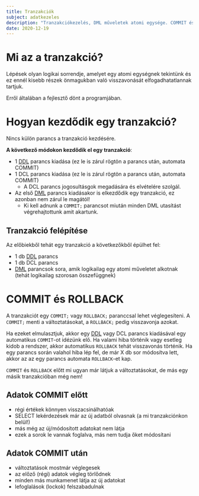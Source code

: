 ```yaml
---
title: Tranzakciók
subject: adatkezeles
description: "Tranzakciókezelés, DML műveletek atomi egysége. COMMIT és ROLLBACK."
date: 2020-12-19
---
```


# Mi az a tranzakció?

Lépések olyan logikai sorrendje, amelyet egy atomi egységnek tekintünk és ez ennél kisebb részek önmagukban való visszavonását elfogadhatatlannak tartjuk.

Erről általában a fejlesztő dönt a programjában.

# Hogyan kezdődik egy tranzakció?

Nincs külön parancs a tranzakció kezdésére.

**A következő módokon kezdődik el egy tranzakció**:

- 1 [DDL](https://memnote.net/posts/2020-12-19-ddl-parancsok) parancs kiadása (ez le is zárul rögtön a parancs után, automata COMMIT)
- 1 DCL parancs kiadása (ez le is zárul rögtön a parancs után, automata COMMIT)
  - A DCL parancs jogosultásgok megadására és elvételére szolgál.
- Az első [DML](https://memnote.net/posts/2020-12-19-dml-parancsok) parancs kiadásakor is elkezdődik egy tranzakció, ez azonban nem zárul le magától!
  - Ki kell adnunk a `COMMIT;` parancsot miután minden DML utasítást végrehajtottunk amit akartunk.

## Tranzakció felépítése

Az előbiekből tehát egy tranzakció a következőkből épülhet fel:

- 1 db [DDL](https://memnote.net/posts/2020-12-19-ddl-parancsok) parancs
- 1 db DCL parancs
- [DML](https://memnote.net/posts/2020-12-19-dml-parancsok) parancsok sora, amik logikailag egy atomi műveletet alkotnak (tehát logikailag szorosan összefüggnek)

# COMMIT és ROLLBACK

A tranzakciót egy `COMMIT;` vagy `ROLLBACK;` paranccsal lehet véglegesíteni. A `COMMIT;` menti a változtatásokat, a `ROLLBACK;` pedig visszavonja azokat.

Ha ezeket elmulasztjuk, akkor egy [DDL](https://memnote.net/posts/2020-12-19-ddl-parancsok) vagy DCL parancs kiadásával egy automatikus `COMMIT`-ot idézünk elő. Ha valami hiba történik vagy esetleg kidob a rendszer, akkor automatikus `ROLLBACK` tehát visszavonás történik. Ha egy parancs során valahol hiba lép fel, de már X db sor módosítva lett, akkor az az egy parancs automata `ROLLBACK`-et kap.

`COMMIT` és `ROLLBACK` előtt mi ugyan már látjuk a változtatásokat, de más egy másik tranzakcióban még nem!

## Adatok COMMIT előtt

- régi értékek könnyen visszacsinálhatóak
- SELECT lekérdezések már az új adatból olvasnak (a mi tranzakciónkon belül!)
- más még az új/módosított adatokat nem látja
- ezek a sorok le vannak foglalva, más nem tudja őket módosítani

## Adatok COMMIT után

- változtatások mostmár véglegesek
- az előző (régi) adatok végleg törlődnek
- minden más munkamenet látja az új adatokat
- lefoglalások (lockok) felszabadulnak
